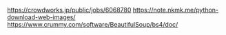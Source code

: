https://crowdworks.jp/public/jobs/6068780
https://note.nkmk.me/python-download-web-images/
https://www.crummy.com/software/BeautifulSoup/bs4/doc/
